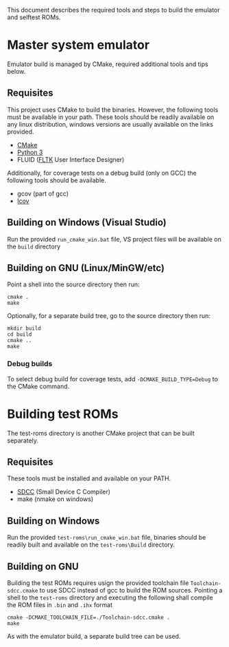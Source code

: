 This document describes the required tools and steps to build the emulator and selftest ROMs.

# Master system emulator #

Emulator build is managed by CMake, required additional tools and tips below.

## Requisites ##

This project uses CMake to build the binaries. However, the following tools must be available in your path. These tools should be readily available on any linux distribution, windows versions are usually available on the links provided.

* [CMake]
* [Python 3]
* FLUID ([FLTK] User Interface Designer)

Additionally, for coverage tests on a debug build (only on GCC) the following
tools should be available.

* gcov (part of gcc)
* [lcov]

## Building on Windows (Visual Studio) ##

Run the provided `run_cmake_win.bat` file, VS project files will be available
on the `build` directory

## Building on GNU (Linux/MinGW/etc) ##

Point a shell into the source directory then run:

    cmake .
    make
    
Optionally, for a separate build tree, go to the source directory then run:

    mkdir build
    cd build
    cmake ..
    make

### Debug builds ###

To select debug build for coverage tests, add `-DCMAKE_BUILD_TYPE=Debug` to the
CMake command.

# Building test ROMs #

The test-roms directory is another CMake project that can be built separately. 

## Requisites ##

These tools must be installed and available on your PATH.

* [SDCC] (Small Device C Compiler)
* make (nmake on windows)
 
## Building on Windows ##

Run the provided `test-roms\run_cmake_win.bat` file, binaries should be readily
built and available on the `test-roms\Build` directory.

## Building on GNU ##

Building the test ROMs requires usign the provided toolchain file 
`Toolchain-sdcc.cmake` to use SDCC instead of gcc to build the ROM sources. 
Pointing a shell to the `test-roms` directory and executing the following shall
compile the ROM files in `.bin` and `.ihx` format

    cmake -DCMAKE_TOOLCHAIN_FILE=./Toolchain-sdcc.cmake .
    make

As with the emulator build, a separate build tree can be used.

   [lcov]:     http://ltp.sourceforge.net/coverage/lcov.php
   [CMake]:    https://cmake.org/
   [Python 3]: https://www.python.org
   [FLTK]:     http://www.fltk.org/index.php
   [SDCC]:     http://sdcc.sourceforge.net/
